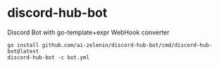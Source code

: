 # discord-hub-bot

Discord Bot with go-template+expr WebHook converter

```shell
go install github.com/ai-zelenin/discord-hub-bot/cmd/discord-hub-bot@latest
discord-hub-bot -c bot.yml
```

